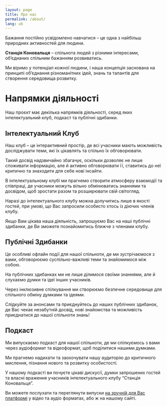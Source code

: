 ```yaml
---
layout: page
title: Про нас
permalink: /about/
lang: uk
---
```


Бажання постійно усвідомлено навчатися – це одна з найбільш природних активностей для людини.

**Станція Коновальця** – спільнота людей з різними інтересами, об’єднаних спільним бажанням розвиватись.

Ми віримо у потенціал кожної людини, і наша концепція заснована на принципі об’єднання різноманітних ідей, знань та талантів для створення середовища розвитку.

# Напрямки діяльності

Наш проєкт має декілька напрямків діяльності, серед яких інтелектуальний клуб, подкаст та публічні здибанки.

## Інтелектуальний Клуб

Наш клуб – це інтерактивний простір, де всі учасники мають можливість досліджувати теми, які їх цікавлять та спільно їх обговорювати.

Такий досвід надзвичайно збагачує, оскільки дозволяє не лише споживати інформацію, але й активно обговорювати її, ставитись до неї критично та знаходити для себе нові інсайти.

В інтелектуальному клубі ми прагнемо створити атмосферу взаємодії та співпраці, де учасники можуть вільно обмінюватись знаннями та досвідом, щоб зростати разом та розширювати свій світогляд.

Наразі до інтелектуального клубу можна долучитись лише в якості гостей, при умові, що Вас запросили особисто хтось із діючих членів клубу.

Якщо Вам цікава наша діяльність, запрошуємо Вас на наші публічні здибанки, де Ви зможете познайомитись ближче з членами клубу.

## Публічні Здибанки

Це особливі офлайн події для нашої спільноти, де ми зустрічаємося з вами, обговорюємо суспільно-важливі теми та знайомимося між собою.

На публічних здибанках ми не лише ділимося своїми знаннями, але й слухаємо думки та ідеї інших учасників.

Через інклюзивне спілкування ми створюємо безпечне середовище для спільного обміну думками та ідеями.

Слідкуйте за анонсами та приєднуйтесь до наших публічних здибанок, де Вас чекає незабутній досвід, нові знайомства та можливість приєднатися до нашої спільноти знань!

## Подкаст

Ми випускаємо подкаст для нашої спільноти, де ми спілкуємось з вами через аудіоформат та відеоформат, щоб поділитися нашими думками.

Ми прагнемо надихати та заохочувати нашу аудиторію до критичного мислення, пізнання нового та розвитку особистості.

У нашому подкасті ви почуєте цікаві дискусії, думки запрошених гостей та власні враження учасників інтелектуального клубу “Станція Коновальця”.

Ви можете послухати та переглянути випуски [на зручній для Вас платформі](https://linktr.ee/k_station) у відео та аудіо форматах, або ж на нашому сайті.